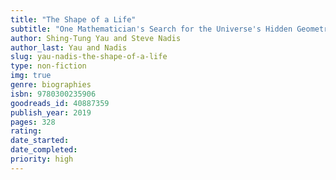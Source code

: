 ```yaml
---
title: "The Shape of a Life"
subtitle: "One Mathematician's Search for the Universe's Hidden Geometry"
author: Shing-Tung Yau and Steve Nadis
author_last: Yau and Nadis
slug: yau-nadis-the-shape-of-a-life
type: non-fiction
img: true
genre: biographies
isbn: 9780300235906
goodreads_id: 40887359
publish_year: 2019
pages: 328
rating: 
date_started:
date_completed:
priority: high
---
```

